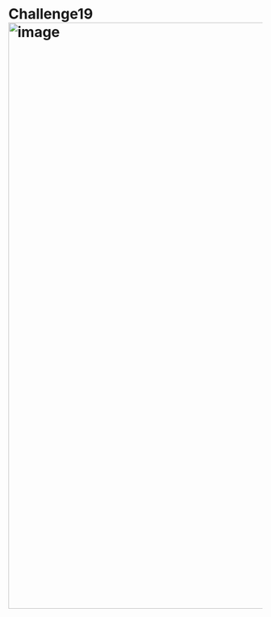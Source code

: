 # Challenge19 <img width="1163" alt="image" src="https://user-images.githubusercontent.com/108763227/202072352-b00241e0-187b-48a1-8c61-644a24ed75e6.png">
